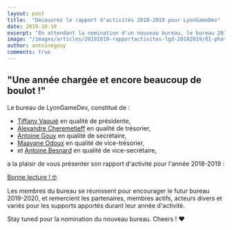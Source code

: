 ```yaml
---
layout: post
title:  "Découvrez le rapport d'activités 2018-2019 pour LyonGameDev"
date: 2019-10-19
excerpt: "En attendant la nomination d'un nouveau bureau, le bureau 2018-2019 à le plaisir de vous présenter son rapport d'activités..."
image: "/images/articles/20191019-rapportactivites-lgd-20182019/01-photorapportactivites1819.jpg"
author: antoinegouy
comments: true
---
```


## "Une année chargée et encore beaucoup de boulot !"

Le bureau de LyonGameDev, constitué de :
- [Tiffany Vaquié]({{site.data.linkedin.tiffanyvaquie}}) en qualité de présidente,
- [Alexandre Cheremetieff]({{site.data.linkedin.alexandrecheremetieff}}) en qualité de trésorier,
- [Antoine Gouy]({{site.data.linkedin.antoinegouy}}) en qualité de secrétaire,
- [Maayane Odoux]({{site.data.linkedin.maayaneodoux}}) en qualité de vice-trésorier,
- et [Antoine Besnard]({{site.data.linkedin.antoinebesnard}}) en qualité de vice-secrétaire,

a la plaisir de vous présenter son rapport d'activité pour l'année 2018-2019 :

[Bonne lecture ! 🤓]({{site.data.docs.docs1819.rapportactivites1819}})

Les membres du bureau se réunissent pour encourager le futur bureau 2019-2020, et remercient les partenaires, membres actifs, acteurs divers et variés pour les supports apportés durant leur année d'activité.

Stay tuned pour la nomination du nouveau bureau.
Cheers ! ❤️

